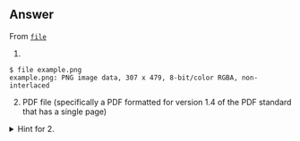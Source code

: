 ## Answer
From [`file`](./file.md)

1.
```console
$ file example.png
example.png: PNG image data, 307 x 479, 8-bit/color RGBA, non-interlaced
```

2. PDF file (specifically a PDF formatted for version 1.4 of the PDF standard that has a single page)
<details>
  <summary>Hint for 2.</summary>

  We only need to provide a single parameter to `file` (`mystery.file`) in order to see our answer: 
  ```console
  $ file mystery.file
  files/example.png: PNG image data, 307 x 479, 8-bit/color RGBA, non-interlaced
  ```
</details>
